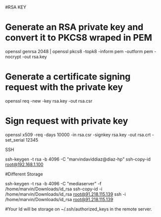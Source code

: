 
#RSA KEY

# Generate an RSA private key and convert it to PKCS8 wraped in PEM
openssl genrsa 2048 | openssl pkcs8 -topk8 -inform pem -outform pem -nocrypt -out rsa.key

# Generate a certificate signing request with the private key
openssl req -new -key rsa.key -out rsa.csr

# Sign request with private key
openssl x509 -req -days 10000 -in rsa.csr -signkey rsa.key -out rsa.crt -set_serial 12345



SSH

ssh-keygen -t rsa -b 4096 -C "marvindaviddiaz@diaz-hp"
ssh-copy-id root@192.168.1.100

#Different Storage

ssh-keygen -t rsa -b 4096 -C "mediaserver" -f /home/marvin/Downloads/id_rsa
ssh-copy-id -i /home/marvin/Downloads/id_rsa root@91.218.115.139
ssh -i /home/marvin/Downloads/id_rsa root@91.218.115.139

#Your Id will be storage on ~/.ssh/authorized_keys in the remote server.
